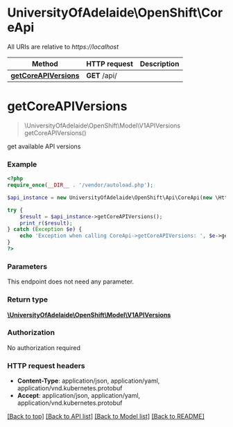 # UniversityOfAdelaide\OpenShift\CoreApi

All URIs are relative to *https://localhost*

Method | HTTP request | Description
------------- | ------------- | -------------
[**getCoreAPIVersions**](CoreApi.md#getCoreAPIVersions) | **GET** /api/ | 


# **getCoreAPIVersions**
> \UniversityOfAdelaide\OpenShift\Model\V1APIVersions getCoreAPIVersions()



get available API versions

### Example
```php
<?php
require_once(__DIR__ . '/vendor/autoload.php');

$api_instance = new UniversityOfAdelaide\OpenShift\Api\CoreApi(new \Http\Adapter\Guzzle6\Client());

try {
    $result = $api_instance->getCoreAPIVersions();
    print_r($result);
} catch (Exception $e) {
    echo 'Exception when calling CoreApi->getCoreAPIVersions: ', $e->getMessage(), PHP_EOL;
}
?>
```

### Parameters
This endpoint does not need any parameter.

### Return type

[**\UniversityOfAdelaide\OpenShift\Model\V1APIVersions**](../Model/V1APIVersions.md)

### Authorization

No authorization required

### HTTP request headers

 - **Content-Type**: application/json, application/yaml, application/vnd.kubernetes.protobuf
 - **Accept**: application/json, application/yaml, application/vnd.kubernetes.protobuf

[[Back to top]](#) [[Back to API list]](../../README.md#documentation-for-api-endpoints) [[Back to Model list]](../../README.md#documentation-for-models) [[Back to README]](../../README.md)

